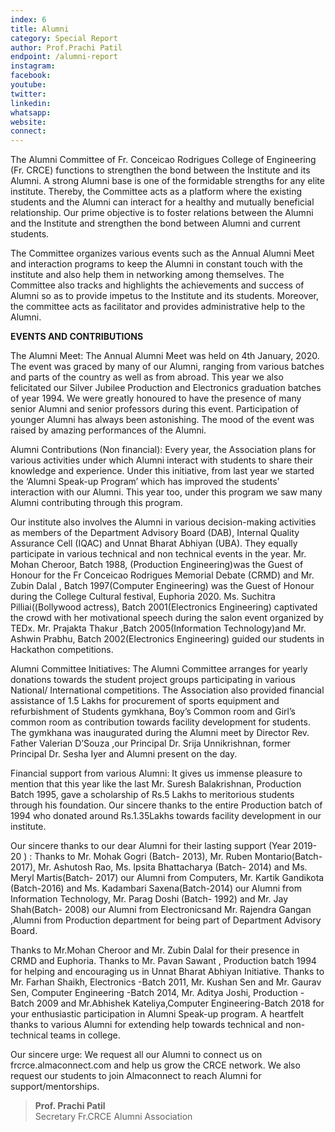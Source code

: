 ```yaml
---
index: 6
title: Alumni
category: Special Report
author: Prof.Prachi Patil
endpoint: /alumni-report
instagram:
facebook:
youtube:
twitter:
linkedin:
whatsapp:
website:
connect:
---
```


The Alumni Committee of Fr. Conceicao Rodrigues College of Engineering (Fr. CRCE) functions to strengthen the bond between the Institute and its Alumni. A strong Alumni base is one of the formidable strengths for any elite institute. Thereby, the Committee acts as a platform where the existing students and the Alumni can interact for a healthy and mutually beneficial relationship. Our prime objective is to foster relations between the Alumni and the Institute and strengthen the bond between Alumni and current students.

The Committee organizes various events such as the Annual Alumni Meet and interaction programs to keep the Alumni in constant touch with the institute and also help them in networking among themselves. The Committee also tracks and highlights the achievements and success of Alumni so as to provide impetus to the Institute and its students. Moreover, the committee acts as facilitator and provides administrative help to the Alumni.

**EVENTS AND CONTRIBUTIONS**

The Alumni Meet:
The Annual Alumni Meet was held on 4th January, 2020. The event was graced by many of our Alumni, ranging from various batches and parts of the country as well as from abroad. This year we also felicitated our Silver Jubilee Production and Electronics graduation batches of year 1994. We were greatly honoured to have the presence of many senior Alumni and senior professors during this event. Participation of younger Alumni has always been astonishing. The mood of the event was raised by amazing performances of the Alumni.

Alumni Contributions (Non financial):
Every year, the Association plans for various activities under which Alumni interact with students to share their knowledge and experience. Under this initiative, from last year we started the ‘Alumni Speak-up Program’ which has improved the students’ interaction with our Alumni. This year too, under this program we saw many Alumni contributing through this program.

Our institute also involves the Alumni in various decision-making activities as members of the Department Advisory Board (DAB), Internal Quality Assurance Cell (IQAC) and Unnat Bharat Abhiyan (UBA). They equally participate in various technical and non technical events in the year. Mr. Mohan Cheroor, Batch 1988, (Production Engineering)was the Guest of Honour for the Fr Conceicao Rodrigues Memorial Debate (CRMD) and Mr. Zubin Dalal , Batch 1997(Computer Engineering) was the Guest of Honour during the College Cultural festival, Euphoria 2020. Ms. Suchitra Pilliai((Bollywood actress), Batch 2001(Electronics Engineering) captivated the crowd with her motivational speech during the salon event organized by TEDx. Mr. Prajakta Thakur ,Batch 2005(Information Technology)and Mr. Ashwin Prabhu, Batch 2002(Electronics Engineering) guided our students in Hackathon competitions.

Alumni Committee Initiatives:
The Alumni Committee arranges for yearly donations towards the student project groups participating in various National/ International competitions. The Association also provided financial assistance of 1.5 Lakhs for procurement of sports equipment and refurbishment of Students gymkhana, Boy’s Common room and Girl’s common room as contribution towards facility development for students. The gymkhana was inaugurated during the Alumni meet by Director Rev. Father Valerian D’Souza ,our Principal Dr. Srija Unnikrishnan, former Principal Dr. Sesha Iyer and Alumni present on the day.

Financial support from various Alumni:
It gives us immense pleasure to mention that this year like the last Mr. Suresh Balakrishnan, Production Batch 1995, gave a scholarship of Rs.5 Lakhs to meritorious students through his foundation. Our sincere thanks to the entire Production batch of 1994 who donated around Rs.1.35Lakhs towards facility development in our institute.

Our sincere thanks to our dear Alumni for their lasting support (Year 2019-20 ) :
Thanks to Mr. Mohak Gogri (Batch- 2013), Mr. Ruben Montario(Batch-2017), Mr. Ashutosh Rao, Ms. Ipsita Bhattacharya (Batch- 2014) and Ms. Meryl Martis(Batch- 2017) our Alumni from Computers, Mr. Kartik Gandikota (Batch-2016) and Ms. Kadambari Saxena(Batch-2014) our Alumni from Information Technology, Mr. Parag Doshi (Batch- 1992) and Mr. Jay Shah(Batch- 2008) our Alumni from Electronicsand Mr. Rajendra Gangan ,Alumni from Production department for being part of Department Advisory Board.

Thanks to Mr.Mohan Cheroor and Mr. Zubin Dalal for their presence in CRMD and Euphoria. Thanks to Mr. Pavan Sawant , Production batch 1994 for helping and encouraging us in Unnat Bharat Abhiyan Initiative. Thanks to Mr. Farhan Shaikh, Electronics -Batch 2011, Mr. Kushan Sen and Mr. Gaurav Sen, Computer Engineering -Batch 2014, Mr. Aditya Joshi, Production -Batch 2009 and Mr.Abhishek Kateliya,Computer Engineering-Batch 2018 for your enthusiastic participation in Alumni Speak-up program. A heartfelt thanks to various Alumni for extending help towards technical and non-technical teams in college.

Our sincere urge:
We request all our Alumni to connect us on frcrce.almaconnect.com and help us grow the CRCE network. We also request our students to join Almaconnect to reach Alumni for support/mentorships.

> **Prof. Prachi Patil**<br>
> Secretary
> Fr.CRCE Alumni Association

<center>
        <a
          href="http://frcrce.almaconnect.com/"
          target="_blank"
          ><i class="fa fa-link fa-2x p-2" aria-hidden="true"></i
        ></a>
</center>
